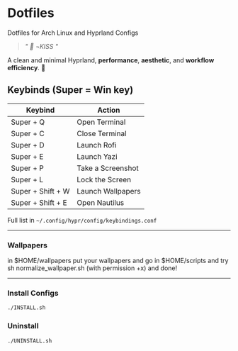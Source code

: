 # Dotfiles
Dotfiles for Arch Linux and Hyprland Configs
> _"  󰣇 ¬KISS   "_

A clean and minimal Hyprland, **performance**, **aesthetic**, and **workflow efficiency**. 🫩


## Keybinds (Super = Win key)

| Keybind           | Action                |
| -------------     | --------------------- |
| Super + Q         | Open Terminal         |
| Super + C         | Close Terminal        |
| Super + D         | Launch Rofi           |
| Super + E         | Launch Yazi           |
| Super + P         | Take a Screenshot     |
| Super + L         | Lock the Screen       |
| Super + Shift + W | Launch Wallpapers     |
| Super + Shift + E | Open Nautilus         |

Full list in `~/.config/hypr/config/keybindings.conf`

---

### Wallpapers

in $HOME/wallpapers put your wallpapers and go in $HOME/scripts and try sh normalize_wallpaper.sh (with permission +x) and done!

---
### Install Configs

```bash
./INSTALL.sh
```

### Uninstall

```bash
./UNINSTALL.sh
```
